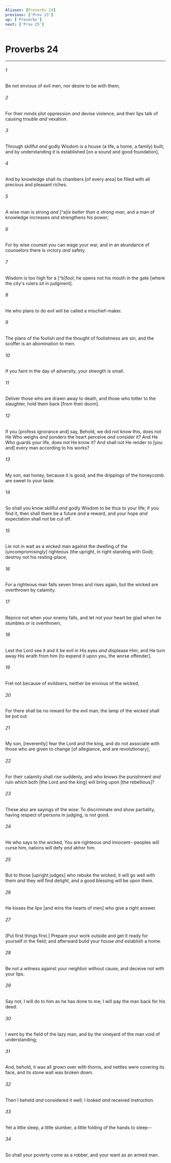 ```yaml
---
Aliases: [Proverbs 24]
previous: ['Prov 23']
up: ['Proverbs']
next: ['Prov 25']
---
```

# Proverbs 24

***














###### 1 






Be not envious of evil men, nor desire to be with them; 













###### 2 






For their minds plot oppression _and_ devise violence, and their lips talk of causing trouble _and_ vexation. 













###### 3 






Through skillful _and_ godly Wisdom is a house (a life, a home, a family) built, and by understanding it is established [on a sound and good foundation], 













###### 4 






And by knowledge shall its chambers [of every area] be filled with all precious and pleasant riches. 













###### 5 






A wise man is strong _and_ [^a]_is better than a strong man_, and a man of knowledge increases _and_ strengthens his power; 













###### 6 






For by wise counsel you can wage your war, and in an abundance of counselors there is victory _and_ safety. 













###### 7 






Wisdom is too high for a [^b]fool; he opens not his mouth in the gate [where the city's rulers sit in judgment]. 













###### 8 






He who plans to do evil will be called a mischief-maker. 













###### 9 






The plans of the foolish _and_ the thought of foolishness are sin, and the scoffer is an abomination to men. 













###### 10 






If you faint in the day of adversity, your strength is small. 













###### 11 






Deliver those who are drawn away to death, and those who totter to the slaughter, hold them back [from their doom]. 













###### 12 






If you [profess ignorance and] say, Behold, we did not know this, does not He Who weighs _and_ ponders the heart perceive _and_ consider it? And He Who guards your life, does not He know it? And shall not He render to [you and] every man according to his works? 













###### 13 






My son, eat honey, because it is good, and the drippings of the honeycomb are sweet to your taste. 













###### 14 






So shall you know skillful _and_ godly Wisdom to be thus to your life; if you find it, then shall there be a future _and_ a reward, and your hope _and_ expectation shall not be cut off. 













###### 15 






Lie not in wait as a wicked man against the dwelling of the [uncompromisingly] righteous (the upright, in right standing with God); destroy not his resting-place; 













###### 16 






For a righteous man falls seven times and rises again, but the wicked are overthrown by calamity. 













###### 17 






Rejoice not when your enemy falls, and let not your heart be glad when he stumbles _or_ is overthrown, 













###### 18 






Lest the Lord see it and it be evil in His eyes _and_ displease Him, and He turn away His wrath from him [to expend it upon you, the worse offender]. 













###### 19 






Fret not because of evildoers, neither be envious of the wicked, 













###### 20 






For there shall be no reward for the evil man; the lamp of the wicked shall be put out. 













###### 21 






My son, [reverently] fear the Lord and the king, and do not associate with those who are given to change [of allegiance, and are revolutionary], 













###### 22 






For their calamity shall rise suddenly, and who knows the punishment _and_ ruin which both [the Lord and the king] will bring upon [the rebellious]? 













###### 23 






These also are sayings of the wise: To discriminate _and_ show partiality, having respect of persons in judging, is not good. 













###### 24 






He who says to the wicked, You are righteous _and_ innocent--peoples will curse him, nations will defy _and_ abhor him. 













###### 25 






But to those [upright judges] who rebuke the wicked, it will go well with them _and_ they will find delight, and a good blessing will be upon them. 













###### 26 






He kisses the lips [and wins the hearts of men] who give a right answer. 













###### 27 






[Put first things first.] Prepare your work outside and get it ready for yourself in the field; and afterward build your house _and_ establish a home. 













###### 28 






Be not a witness against your neighbor without cause, and deceive not with your lips. 













###### 29 






Say not, I will do to him as he has done to me; I will pay the man back for his deed. 













###### 30 






I went by the field of the lazy man, and by the vineyard of the man void of understanding; 













###### 31 






And, behold, it was all grown over with thorns, and nettles were covering its face, and its stone wall was broken down. 













###### 32 






Then I beheld _and_ considered it well; I looked _and_ received instruction. 













###### 33 






Yet a little sleep, a little slumber, a little folding of the hands to sleep-- 













###### 34 






So shall your poverty come as a robber, and your want as an armed man.

